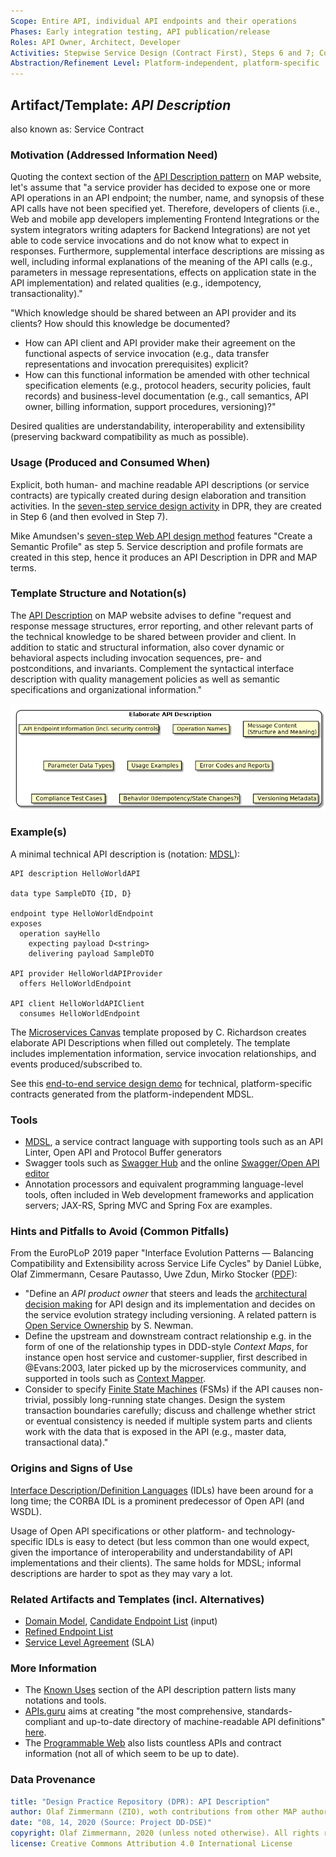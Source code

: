 ```yaml
---
Scope: Entire API, individual API endpoints and their operations
Phases: Early integration testing, API publication/release 
Roles: API Owner, Architect, Developer
Activities: Stepwise Service Design (Contract First), Steps 6 and 7; Code First
Abstraction/Refinement Level: Platform-independent, platform-specific
---
```



Artifact/Template: *API Description*
------------------------------------
also known as: Service Contract 

### Motivation (Addressed Information Need) 
Quoting the context section of the [API Description pattern](https://microservice-api-patterns.org/patterns/foundation/APIDescription) on MAP website, let's assume that "a service provider has decided to expose one or more API operations in an API endpoint; the number, name, and synopsis of these API calls have not been specified yet. Therefore, developers of clients (i.e., Web and mobile app developers implementing Frontend Integrations or the system integrators writing adapters for Backend Integrations) are not yet able to code service invocations and do not know what to expect in responses. Furthermore, supplemental interface descriptions are missing as well, including informal explanations of the meaning of the API calls (e.g., parameters in message representations, effects on application state in the API implementation) and related qualities (e.g., idempotency, transactionality)."

"Which knowledge should be shared between an API provider and its clients? How should this knowledge be documented?

* How can API client and API provider make their agreement on the functional aspects of service invocation (e.g., data transfer representations and invocation prerequisites) explicit?
* How can this functional information be amended with other technical specification elements (e.g., protocol headers, security policies, fault records) and business-level documentation (e.g., call semantics, API owner, billing information, support procedures, versioning)?"

Desired qualities are understandability, interoperability and extensibility (preserving backward compatibility as much as possible).


### Usage (Produced and Consumed When)
Explicit, both human- and machine readable API descriptions (or service contracts) are typically created during design elaboration and transition activities. In the [seven-step service design activity](../activities/SDPR-StepwiseServiceDesign.md) in DPR, they are created in Step 6 (and then evolved in Step 7).

Mike Amundsen's [seven-step Web API design method](https://www.infoq.com/articles/web-api-design-methodology/) features "Create a Semantic Profile" as step 5. Service description and profile formats are created in this step, hence it produces an API Description in DPR and MAP terms.


### Template Structure and Notation(s)
The [API Description](https://microservice-api-patterns.org/patterns/foundation/APIDescription) on MAP website advises to define "request and response message structures, error reporting, and other relevant parts of the technical knowledge to be shared between provider and client. In addition to static and structural information, also cover dynamic or behavioral aspects including invocation sequences, pre- and postconditions, and invariants. Complement the syntactical interface description with quality management policies as well as semantic specifications and organizational information."

![](./images/ElaborateAPIDescription.png)


### Example(s)
A minimal technical API description is (notation: [MDSL](https://microservice-api-patterns.github.io/MDSL-Specification/)):

~~~
API description HelloWorldAPI

data type SampleDTO {ID, D} 

endpoint type HelloWorldEndpoint
exposes 
  operation sayHello 
    expecting payload D<string>  
    delivering payload SampleDTO

API provider HelloWorldAPIProvider
  offers HelloWorldEndpoint

API client HelloWorldAPIClient
  consumes HelloWorldEndpoint
~~~

The [Microservices Canvas](http://chrisrichardson.net/post/microservices/general/2019/02/27/microservice-canvas.html) template proposed by C. Richardson creates elaborate API Descriptions when filled out completely. The template includes implementation information, service invocation relationships, and events produced/subscribed to.

See this [end-to-end service design demo](https://ozimmer.ch/practices/2020/06/10/ICWEKeynoteAndDemo.html) for technical, platform-specific contracts generated from the platform-independent MDSL.


### Tools

* [MDSL](https://microservice-api-patterns.github.io/MDSL-Specification/), a service contract language with supporting tools such as an API Linter, Open API and Protocol Buffer generators 
* Swagger tools such as [Swagger Hub](https://swagger.io/tools/swaggerhub/) and the online [Swagger/Open API editor](https://editor.swagger.io/) 
* Annotation processors and equivalent programming language-level tools, often included in Web development frameworks and application servers; JAX-RS, Spring MVC and Spring Fox are examples.


### Hints and Pitfalls to Avoid (Common Pitfalls)

From the EuroPLoP 2019 paper "Interface Evolution Patterns — Balancing Compatibility and Extensibility across Service Life Cycles" by Daniel Lübke, Olaf Zimmermann, Cesare Pautasso, Uwe Zdun, Mirko Stocker  ([PDF](http://eprints.cs.univie.ac.at/6082/1/WADE-EuroPlop2019Paper.pdf)):

* "Define an *API product owner* that steers and leads the [architectural decision making](https://en.wikipedia.org/wiki/Architectural_decision) for API design and its implementation and decides on the service evolution strategy including versioning. A related pattern is [Open Service Ownership](http://samnewman.io/patterns/organizational/open-service-ownership/) by S. Newman.
* Define the upstream and downstream contract relationship e.g. in the form of one of the relationship types in DDD-style *Context Maps*, for instance open host service and customer-supplier, first described in @Evans:2003, later picked up by the microservices community, and supported in tools such as [Context Mapper](https://contextmapper.github.io/).
* Consider to specify [Finite State Machines](https://en.wikipedia.org/wiki/Finite-state_machine) (FSMs) if the API causes non-trivial, possibly long-running state changes. Design the system transaction boundaries carefully; discuss and challenge whether strict or eventual consistency is needed if multiple system parts and clients work with the data that is exposed in the API (e.g., master data, transactional data)."


### Origins and Signs of Use
[Interface Description/Definition Languages](https://en.wikipedia.org/wiki/Interface_description_language) (IDLs) have been around for a long time; the CORBA IDL is a prominent predecessor of Open API (and WSDL).

Usage of Open API specifications or other platform- and technology-specific IDLs is easy to detect (but less common than one would expect, given the importance of interoperability and understandability of API implementations and their clients). The same holds for MDSL; informal descriptions are harder to spot as they may vary a lot.


### Related Artifacts and Templates (incl. Alternatives)

* [Domain Model](DPR-DomainModel.md), [Candidate Endpoint List](SDPR-CandidateEndpointList.md) (input)
* [Refined Endpoint List](SDPR-RefinedEndpointList.md)
* [Service Level Agreement](SDPR-ServiceLevelAgreement.md) (SLA)


### More Information

* The [Known Uses](https://microservice-api-patterns.org/patterns/foundation/APIDescription#sec:APIDescription:KnownUses) section of the API description pattern lists many notations and tools. 
* [APIs.guru](APIs.guru) aims at creating "the most comprehensive, standards-compliant and up-to-date directory of machine-readable API definitions" [here](https://github.com/APIs-guru/openapi-directory).
* The [Programmable Web](https://www.programmableweb.com/) also lists countless APIs and contract information (not all of which seem to be up to date).


### Data Provenance 

```yaml
title: "Design Practice Repository (DPR): API Description"
author: Olaf Zimmermann (ZIO), woth contributions from other MAP authors
date: "08, 14, 2020 (Source: Project DD-DSE)"
copyright: Olaf Zimmermann, 2020 (unless noted otherwise). All rights reserved.
license: Creative Commons Attribution 4.0 International License
```
